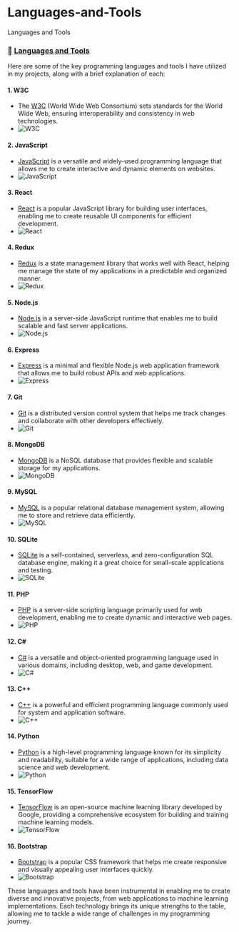 # Languages-and-Tools
Languages and Tools
### 📖 [Languages and Tools](https://github.com/Eduardoreisboattini/Languages-and-Tools)

Here are some of the key programming languages and tools I have utilized in my projects, along with a brief explanation of each:

#### 1. W3C
- The [W3C](https://w3.org) (World Wide Web Consortium) sets standards for the World Wide Web, ensuring interoperability and consistency in web technologies.
- ![W3C](./ICONS/w3c.png)

#### 2. JavaScript
- [JavaScript](https://developer.mozilla.org/en-US/docs/Web/JavaScript) is a versatile and widely-used programming language that allows me to create interactive and dynamic elements on websites.
- ![JavaScript](./ICONS/javascript.png)

#### 3. React
- [React](https://react.dev/) is a popular JavaScript library for building user interfaces, enabling me to create reusable UI components for efficient development.
- ![React](./ICONS/react.png)

#### 4. Redux
- [Redux](https://redux.js.org/) is a state management library that works well with React, helping me manage the state of my applications in a predictable and organized manner.
- ![Redux](./ICONS/redux.png)

#### 5. Node.js
- [Node.js](https://nodejs.org/en) is a server-side JavaScript runtime that enables me to build scalable and fast server applications.
- ![Node.js](./ICONS/nodejs.png)

#### 6. Express
- [Express](http://expressjs.com/) is a minimal and flexible Node.js web application framework that allows me to build robust APIs and web applications.
- ![Express](./ICONS/expressjs.png)

#### 7. Git
- [Git](https://git-scm.com/) is a distributed version control system that helps me track changes and collaborate with other developers effectively.
- ![Git](./ICONS/git.png)

#### 8. MongoDB
- [MongoDB](https://www.mongodb.com/) is a NoSQL database that provides flexible and scalable storage for my applications.
- ![MongoDB](./ICONS/mongodb.png)

#### 9. MySQL
- [MySQL](https://www.mysql.com/) is a popular relational database management system, allowing me to store and retrieve data efficiently.
- ![MySQL](./ICONS/mysql.png)

#### 10. SQLite
- [SQLite](https://www.sqlite.org/index.html) is a self-contained, serverless, and zero-configuration SQL database engine, making it a great choice for small-scale applications and testing.
- ![SQLite](./ICONS/sqlite.png)

#### 11. PHP
- [PHP](https://www.php.net) is a server-side scripting language primarily used for web development, enabling me to create dynamic and interactive web pages.
- ![PHP](./ICONS/php.png)

#### 12. C#
- [C#](https://dotnet.microsoft.com/en-us/languages/csharp) is a versatile and object-oriented programming language used in various domains, including desktop, web, and game development.
- ![C#](./ICONS/Csharp.png)

#### 13. C++
- [C++](https://learn.microsoft.com/en-us/cpp/cpp) is a powerful and efficient programming language commonly used for system and application software.
- ![C++](./ICONS/C++.png)

#### 14. Python
- [Python](https://www.python.org/) is a high-level programming language known for its simplicity and readability, suitable for a wide range of applications, including data science and web development.
- ![Python](./ICONS/python.png)

#### 15. TensorFlow
- [TensorFlow](https://www.tensorflow.org/) is an open-source machine learning library developed by Google, providing a comprehensive ecosystem for building and training machine learning models.
- ![TensorFlow](./ICONS/Tensorflow.png)

#### 16. Bootstrap
- [Bootstrap](https://getbootstrap.com/) is a popular CSS framework that helps me create responsive and visually appealing user interfaces quickly.
- ![Bootstrap](./ICONS/bootstrap.png)

These languages and tools have been instrumental in enabling me to create diverse and innovative projects, from web applications to machine learning implementations. Each technology brings its unique strengths to the table, allowing me to tackle a wide range of challenges in my programming journey.
